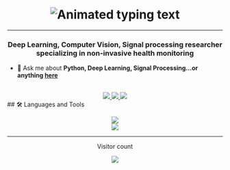 <!---
- 👋 Hi, I’m @A-Yahia
- 👀 I’m interested in ...
- 🌱 I’m currently learning ...
- 💞️ I’m looking to collaborate on ...
- 📫 How to reach me ...
- 😄 Pronouns: ...
- ⚡ Fun fact: ...

🌱 I’m currently learning **[System Design](https://blog.bytebytego.com/p/free-system-design-pdf-158-pages)**


A-Yahia/A-Yahia is a ✨ special ✨ repository because its `README.md` (this file) appears on your GitHub profile.
You can click the Preview link to take a look at your changes.
--->
  <h1 align="center">
    <img src="https://readme-typing-svg.herokuapp.com/?font=Inter&size=48&center=true&vCenter=true&width=500&height=70&color=4493F8&duration=4000&lines=Hi+There!+👋;+I'm+Abdelrhman+Yahia!;" alt="Animated typing text" />
</h1>



<hr>


<h3 align="center">Deep Learning, Computer Vision, Signal processing researcher specializing in non-invasive health monitoring</h3>

- 💬 Ask me about **Python, Deep Learning, Signal Processing...or anything [here](https://github.com/{A-Yahia}/{A-Yahia}/issues)**

<br>

<div align="center">
  <a href="abdelrahman.yahia@eng.aswu.edu.eg">
    <img src="https://img.shields.io/badge/email-333333?style=for-the-badge&logo=email&logoColor=red" />
  </a>
  <a href="https://linkedin.com/in/abdelrhman-yahia" target="_blank">
    <img src="https://img.shields.io/badge/LinkedIn-0077B5?style=for-the-badge&logo=linkedin&logoColor=white" target="_blank" />
  </a>
  <a href="https://www.researchgate.net/profile/Abdelrhman-Yahia-3" target="_blank">
    <img src="https://img.shields.io/badge/Research_Gate-00CCBB.svg?&style=for-the-badge&logo=ResearchGate&logoColor=white" target="_blank" />
  </a>
</div>
## 🛠️ Languages and Tools
<br>
<p align="center">
  <img src="https://skillicons.dev/icons?i=python,matlab,cpp,c,java" />
  <br>
  <img src="https://skillicons.dev/icons?i=ai,deeplearning,keras,tensorflow,numpy,pandas,matplotlib,seaborn,scikitlearn" />
</p>

<hr>

<div align="center"> 
  <p>Visitor count</p>
  <img src="https://profile-counter.glitch.me/{A-Yahia}/count.svg?color=00ff00&style=flat-square&theme=dark" />
</div>

